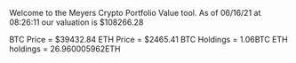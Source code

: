 Welcome to the Meyers Crypto Portfolio Value tool. 
As of 06/16/21 at 08:26:11 our valuation is $108266.28 

BTC Price = $39432.84
 ETH Price = $2465.41
BTC Holdings = 1.06BTC
 ETH holdings = 26.960005962ETH 
